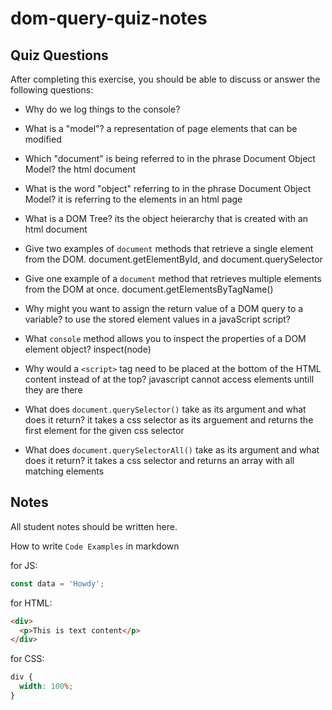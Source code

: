 # dom-query-quiz-notes

## Quiz Questions

After completing this exercise, you should be able to discuss or answer the following questions:

- Why do we log things to the console?

- What is a "model"?
  a representation of page elements that can be modified
- Which "document" is being referred to in the phrase Document Object Model?
  the html document
- What is the word "object" referring to in the phrase Document Object Model?
  it is referring to the elements in an html page
- What is a DOM Tree?
  its the object heierarchy that is created with an html document
- Give two examples of `document` methods that retrieve a single element from the DOM.
  document.getElementById, and document.querySelector
- Give one example of a `document` method that retrieves multiple elements from the DOM at once.
  document.getElementsByTagName()
- Why might you want to assign the return value of a DOM query to a variable?
  to use the stored element values in a javaScript script?
- What `console` method allows you to inspect the properties of a DOM element object?
  inspect(node)
- Why would a `<script>` tag need to be placed at the bottom of the HTML content instead of at the top?
  javascript cannot access elements untill they are there
- What does `document.querySelector()` take as its argument and what does it return?
  it takes a css selector as its arguement and returns the first element for the given css selector
- What does `document.querySelectorAll()` take as its argument and what does it return?
  it takes a css selector and returns an array with all matching elements

## Notes

All student notes should be written here.

How to write `Code Examples` in markdown

for JS:

```javascript
const data = 'Howdy';
```

for HTML:

```html
<div>
  <p>This is text content</p>
</div>
```

for CSS:

```css
div {
  width: 100%;
}
```
